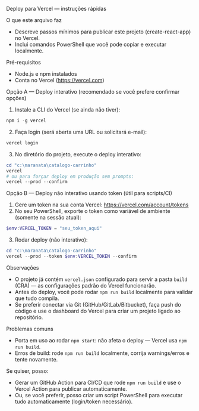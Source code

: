 Deploy para Vercel — instruções rápidas

O que este arquivo faz
- Descreve passos mínimos para publicar este projeto (create-react-app) no Vercel.
- Inclui comandos PowerShell que você pode copiar e executar localmente.

Pré-requisitos
- Node.js e npm instalados
- Conta no Vercel (https://vercel.com)

Opção A — Deploy interativo (recomendado se você prefere confirmar opções)
1. Instale a CLI do Vercel (se ainda não tiver):

```powershell
npm i -g vercel
```

2. Faça login (será aberta uma URL ou solicitará e-mail):

```powershell
vercel login
```

3. No diretório do projeto, execute o deploy interativo:

```powershell
cd "c:\maranata\catalogo-carrinho"
vercel
# ou para forçar deploy em produção sem prompts:
vercel --prod --confirm
```

Opção B — Deploy não interativo usando token (útil para scripts/CI)
1. Gere um token na sua conta Vercel: https://vercel.com/account/tokens
2. No seu PowerShell, exporte o token como variável de ambiente (somente na sessão atual):

```powershell
$env:VERCEL_TOKEN = "seu_token_aqui"
```

3. Rodar deploy (não interativo):

```powershell
cd "c:\maranata\catalogo-carrinho"
vercel --prod --token $env:VERCEL_TOKEN --confirm
```

Observações
- O projeto já contém `vercel.json` configurado para servir a pasta `build` (CRA) — as configurações padrão do Vercel funcionarão.
- Antes do deploy, você pode rodar `npm run build` localmente para validar que tudo compila.
- Se preferir conectar via Git (GitHub/GitLab/Bitbucket), faça push do código e use o dashboard do Vercel para criar um projeto ligado ao repositório.

Problemas comuns
- Porta em uso ao rodar `npm start`: não afeta o deploy — Vercel usa `npm run build`.
- Erros de build: rode `npm run build` localmente, corrija warnings/erros e tente novamente.

Se quiser, posso:
- Gerar um GitHub Action para CI/CD que rode `npm run build` e use o Vercel Action para publicar automaticamente.
- Ou, se você preferir, posso criar um script PowerShell para executar tudo automaticamente (login/token necessário).

